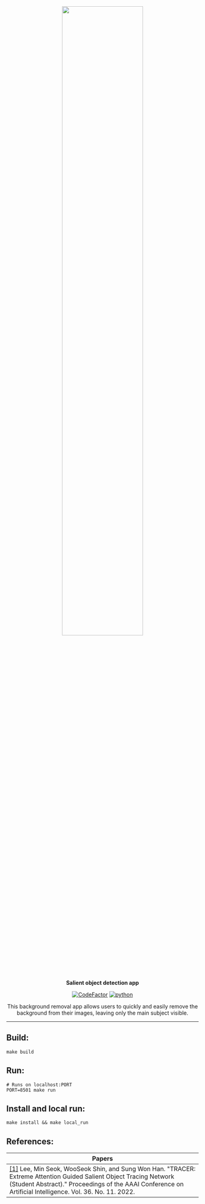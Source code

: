 <div align="center">

<img src="https://i.ibb.co/Y0Hs2fp/2022-06-29-18-46-35.png" style="height: auto; width: 65%;">

<b>Salient object detection app</b>

[![CodeFactor](https://www.codefactor.io/repository/github/sleep3r/sod/badge)](https://www.codefactor.io/repository/github/sleep3r/sod)
[![python](https://img.shields.io/badge/python_3.10-passing-success)](https://github.com/sleep3r/garrus/badge.svg?branch=main&event=push)

This background removal app allows users to quickly and easily remove the background from their images, leaving only the main subject visible.

</div>

----

## Build:

```shell
make build
```

## Run:
```shell
# Runs on localhost:PORT
PORT=8501 make run
```

## Install and local run:

```shell
make install && make local_run
```

## References:
|Papers|
|---|
| [[1]](https://arxiv.org/abs/2112.07380) Lee, Min Seok, WooSeok Shin, and Sung Won Han. "TRACER: Extreme Attention Guided Salient Object Tracing Network (Student Abstract)." Proceedings of the AAAI Conference on Artificial Intelligence. Vol. 36. No. 11. 2022. | 
